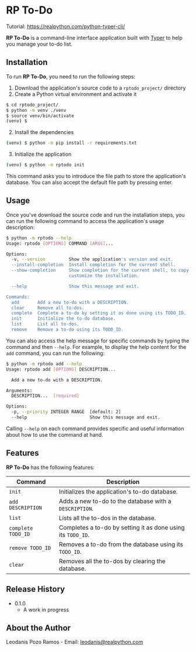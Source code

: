 # RP To-Do

Tutorial: https://realpython.com/python-typer-cli/

**RP To-Do** is a command-line interface application built with [Typer](https://typer.tiangolo.com/) to help you manage your to-do list.

## Installation

To run **RP To-Do**, you need to run the following steps:

1. Download the application's source code to a `rptodo_project/` directory
2. Create a Python virtual environment and activate it

```sh
$ cd rptodo_project/
$ python -m venv ./venv
$ source venv/bin/activate
(venv) $
```

2. Install the dependencies

```sh
(venv) $ python -m pip install -r requirements.txt
```

3. Initialize the application

```sh
(venv) $ python -m rptodo init
```

This command asks you to introduce the file path to store the application's database. You can also accept the default file path by pressing enter.

## Usage

Once you've download the source code and run the installation steps, you can run the following command to access the application's usage description:

```sh
$ python -m rptodo --help
Usage: rptodo [OPTIONS] COMMAND [ARGS]...

Options:
  -v, --version         Show the application's version and exit.
  --install-completion  Install completion for the current shell.
  --show-completion     Show completion for the current shell, to copy it or
                        customize the installation.

  --help                Show this message and exit.

Commands:
  add       Add a new to-do with a DESCRIPTION.
  clear     Remove all to-dos.
  complete  Complete a to-do by setting it as done using its TODO_ID.
  init      Initialize the to-do database.
  list      List all to-dos.
  remove    Remove a to-do using its TODO_ID.
```

You can also access the help message for specific commands by typing the command and then `--help`. For example, to display the help content for the `add` command, you can run the following:

```sh
$ python -m rptodo add --help
Usage: rptodo add [OPTIONS] DESCRIPTION...

  Add a new to-do with a DESCRIPTION.

Arguments:
  DESCRIPTION...  [required]

Options:
  -p, --priority INTEGER RANGE  [default: 2]
  --help                        Show this message and exit.
```

Calling `--help` on each command provides specific and useful information about how to use the command at hand.

## Features

**RP To-Do** has the following features:

| Command            | Description                                                  |
| ------------------ | ------------------------------------------------------------ |
| `init`             | Initializes the application's to-do database.                |
| `add DESCRIPTION`  | Adds a new to-do to the database with a `DESCRIPTION`.       |
| `list`             | Lists all the to-dos in the database.                        |
| `complete TODO_ID` | Completes a to-do by setting it as done using its `TODO_ID`. |
| `remove TODO_ID`   | Removes a to-do from the database using its `TODO_ID`.       |
| `clear`            | Removes all the to-dos by clearing the database.             |

## Release History

- 0.1.0
  - A work in progress

## About the Author

Leodanis Pozo Ramos - Email: leodanis@realpython.com
